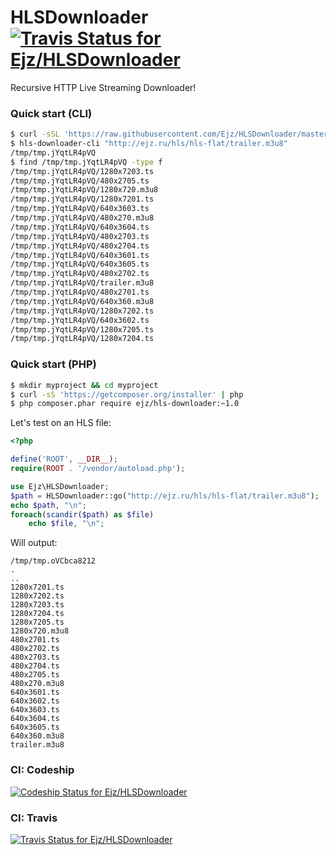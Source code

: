 # HLSDownloader [![Travis Status for Ejz/HLSDownloader](https://travis-ci.org/Ejz/HLSDownloader.svg?branch=master)](https://travis-ci.org/Ejz/HLSDOwnloader)

Recursive HTTP Live Streaming Downloader!

### Quick start (CLI)

```bash
$ curl -sSL 'https://raw.githubusercontent.com/Ejz/HLSDownloader/master/i.sh' | sudo bash
$ hls-downloader-cli "http://ejz.ru/hls/hls-flat/trailer.m3u8"
/tmp/tmp.jYqtLR4pVQ
$ find /tmp/tmp.jYqtLR4pVQ -type f
/tmp/tmp.jYqtLR4pVQ/1280x7203.ts
/tmp/tmp.jYqtLR4pVQ/480x2705.ts
/tmp/tmp.jYqtLR4pVQ/1280x720.m3u8
/tmp/tmp.jYqtLR4pVQ/1280x7201.ts
/tmp/tmp.jYqtLR4pVQ/640x3603.ts
/tmp/tmp.jYqtLR4pVQ/480x270.m3u8
/tmp/tmp.jYqtLR4pVQ/640x3604.ts
/tmp/tmp.jYqtLR4pVQ/480x2703.ts
/tmp/tmp.jYqtLR4pVQ/480x2704.ts
/tmp/tmp.jYqtLR4pVQ/640x3601.ts
/tmp/tmp.jYqtLR4pVQ/640x3605.ts
/tmp/tmp.jYqtLR4pVQ/480x2702.ts
/tmp/tmp.jYqtLR4pVQ/trailer.m3u8
/tmp/tmp.jYqtLR4pVQ/480x2701.ts
/tmp/tmp.jYqtLR4pVQ/640x360.m3u8
/tmp/tmp.jYqtLR4pVQ/1280x7202.ts
/tmp/tmp.jYqtLR4pVQ/640x3602.ts
/tmp/tmp.jYqtLR4pVQ/1280x7205.ts
/tmp/tmp.jYqtLR4pVQ/1280x7204.ts
```

### Quick start (PHP)

```bash
$ mkdir myproject && cd myproject
$ curl -sS 'https://getcomposer.org/installer' | php
$ php composer.phar require ejz/hls-downloader:~1.0
```

Let's test on an HLS file:

```php
<?php

define('ROOT', __DIR__);
require(ROOT . '/vendor/autoload.php');

use Ejz\HLSDownloader;
$path = HLSDownloader::go("http://ejz.ru/hls/hls-flat/trailer.m3u8");
echo $path, "\n";
foreach(scandir($path) as $file)
    echo $file, "\n";
```

Will output:

```
/tmp/tmp.oVCbca8212
.
..
1280x7201.ts
1280x7202.ts
1280x7203.ts
1280x7204.ts
1280x7205.ts
1280x720.m3u8
480x2701.ts
480x2702.ts
480x2703.ts
480x2704.ts
480x2705.ts
480x270.m3u8
640x3601.ts
640x3602.ts
640x3603.ts
640x3604.ts
640x3605.ts
640x360.m3u8
trailer.m3u8
```

### CI: Codeship

[![Codeship Status for Ejz/HLSDownloader](https://codeship.com/projects/63b9a990-7045-0132-4b61-227a26fe7ed7/status)](https://codeship.com/projects/54502)

### CI: Travis

[![Travis Status for Ejz/HLSDownloader](https://travis-ci.org/Ejz/HLSDownloader.svg?branch=master)](https://travis-ci.org/Ejz/HLSDownloader)
